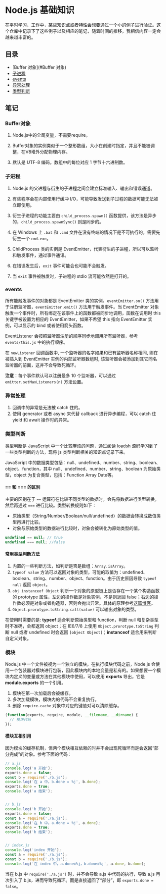 # Node.js 基础知识

在平时学习、工作中，某些知识点或者特性会想要通过一个小的例子进行验证。这个仓库中记录下了这些例子以及相应的笔记，随着时间的推移，我相信内容一定会越来越丰富的。

## 目录

- [Buffer 对象](#Buffer 对象)
- [子进程](#子进程)
- [events](#events)
- [异常处理](#异常处理)
- [类型判断](#类型判断)

## 笔记

### Buffer对象

1. Node.js中的全局变量，不需要require。

2. Buffer对象的实例类似于一个整形数组，大小在创建时指定，并且不能被调整，在V8堆外分配物理内存。

3. 默认是 UTF-8 编码，数组中的每位对应 1 字节十六进制数。

### 子进程

1. Node.js 的父进程与衍生的子进程之间会建立标准输入、输出和错误通道。

2. 有些程序会在内部使用行缓冲 I/O，可能导致发送到子过程的数据可能无法被立即使用。

3. 衍生子进程的功能主要由 `child_process.spawn()` 函数提供，该方法是异步的，`child_process.spawnSync()` 则是同步的。

4. 在 Windows 上 `.bat` 和 `.cmd` 文件在没有终端的情况下是不可执行的，需要先衍生一个 `cmd.exe`。

5. ChildProcess 类的实例是 EventEmitter，代表衍生的子进程，所以可以监听和触发事件，通过事件通讯。

6. 在错误发生后，`exit` 事件可能会也可能不会触发。

7. 当 `exit` 事件被触发时，子进程的 stdio 流可能依然是打开的。

### events

所有能触发事件的对象都是 EventEmitter 类的实例。`eventEmitter.on()` 方法用于注册监听器，`eventEmitter.emit()` 方法用于触发事件。当 EventEmitter 对象触发一个事件时，所有绑定在该事件上的函数都被同步地调用，函数在调用时 this 关键字被设置为相应的 EventEmitter，如果不希望 this 指向 EventEmitter 实例，可以显示的 bind 或者使用箭头函数。

EventListener 会按照监听器注册的顺序同步地调用所有监听器，参考 `events/this.js` 中的执行顺序。

 在 `newListener` 回调函数中, 一个监听器的名字如果和已有监听器名称相同, 则在被插入到 EventEmitter 实例的内部监听器数组时, 该监听器会被添加到其它同名监听器的前面，这并不会导致死循环。

 **注意**：每个事件默认可以注册最多 10 个监听器，可以通过 `emitter.setMaxListeners(n)` 方法设置。

### 异常处理

1. 回调中的异常是无法被 catch 住的。
2. 使用 generator 或者 async 来代替 callback 进行异步编程，可以 catch 住 yield 和 await 操作时的异常。

### 类型判断

类型判断是 JavaScript 中一个比较麻烦的问题，通过阅读 loadsh 源码学习到了一些类型判断的方法，现将 js 类型判断相关的知识点记录下来。

JavaScript 中的数据类型包括：null、undefined、number、string、boolean、object、function，其中 null、undefined、number、string、boolean 为原始类型，object 为复合类型，包括：Function Array Date等。

#### == 和 === 的区别

主要的区别在于 `==` 运算符在比较不同类型的数据时，会先将数据进行类型转换，然后再通过 `===` 进行比较。类型转换规则如下：

- 原始类型（String/Number/Boolean/null/undefined）的数据会转换成数值类型再进行比较。
- 对象与原始类型的数据进行比较时，对象会被转化为原始类型的值。

```js
undefined == null; // true
undefined === null; //false
```

#### 常用类型判断方法

1. 内置的一些判断方法，如判断是否是数组：`Array.isArray`。
2. `typeof value` 方法可以返回对象的类型，可能的取值为：undefined、boolean、string、number、object、function。由于历史原因导致 `typeof null` 返回 `object`。
3. `obj instanceof Object` 判断一个对象的原型链上是否存在一个某个构造函数的 prototype 属性，左边的操作数是对象实例，不是则返回 false；右边的操作数必须是对象或者构造器，否则会抛出异常。具体的原理参考[这篇博客](https://www.ibm.com/developerworks/cn/web/1306_jiangjj_jsinstanceof/)。
3. `Object.prorotype.toString.call(value)` 可以输出对象的类型。

在使用时需要的是: **typeof** 适合判断原始类型和 function，判断 null 和复杂类型时不准确，会都返回 object；在 IE6/7/8 上使用 `Object.prorotype.toString` 判断 null 或者 undefined 时会返回 `[object Object]`；**instanceof** 适合用来判断自定义对象。

### 模块

Node.js 中一个文件被视为一个独立的模块，在执行模块代码之前，Node.js 会使用一个包装器对模块进行包装，因此模块内的本地变量是私有的。如果想要一个模块内定义的变量或方法在其他模块中使用，可以使用 **exports** 导出，它是 **module.exports** 的一个引用。

1. 模块在第一次加载后会被缓存。
2. 多次加载模块，模块内的代码不会重复执行。
3. 删除 `require.cache` 对象中对应的键值对可以清除缓存。

```js
(function(exports, require, module, __filename, __dirname) {
  // 模块代码
});
```

#### 模块互相引用

因为模块的缓存机制，但两个模块相互依赖的时并不会出现死循环而是会返回“部分完成”的对象。参考下面的代码：

```js
// a.js
console.log('a 开始');
exports.done = false;
const b = require('./b.js');
console.log('在 a 中，b.done = %j', b.done);
exports.done = true;
console.log('a 结束');


// b.js
console.log('b 开始');
exports.done = false;
const a = require('./a.js');
console.log('在 b 中，a.done = %j', a.done);
exports.done = true;
console.log('b 结束');


// index.js
console.log('index 开始');
const a = require('./a.js');
const b = require('./b.js');
console.log('在 index 中，a.done=%j，b.done=%j', a.done, b.done);

```

当在 b.js 中 `require('./a.js')` 时，并不会导致 a.js 中代码的执行，导致 a.js 再次引入了 b.js，进而导致死循环。而是直接返回了“部分”，即 `exports.done = false`。
